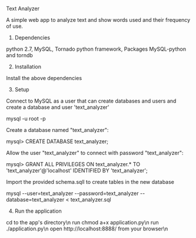 Text Analyzer

A simple web app to analyze text and show words used and their frequency of use.


1. Dependencies

python 2.7,
MySQL,
Tornado python framework,
Packages MySQL-python and torndb


2. Installation

Install the above dependencies


3. Setup

Connect to MySQL as a user that can create databases and users and create a database and user 'text_analyzer'

mysql -u root -p

Create a database named "text_analyzer":

   mysql> CREATE DATABASE text_analyzer;

Allow the user "text_analyzer" to connect with password "text_analyzer":

 mysql> GRANT ALL PRIVILEGES ON text_analyzer.* TO 'text_analyzer'@'localhost' IDENTIFIED BY 'text_analyzer';

Import the provided schema.sqll to create tables in the new database

 mysql --user=text_analyzer --password=text_analyzer --database=text_analyzer < text_analyzer.sql


4. Run the application

cd to the app's directory\n
run chmod a+x application.py\n
run ./application.py\n
open http://localhost:8888/ from your browser\n

